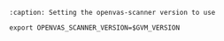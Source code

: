 ```{code-block}
:caption: Setting the openvas-scanner version to use

export OPENVAS_SCANNER_VERSION=$GVM_VERSION
```
